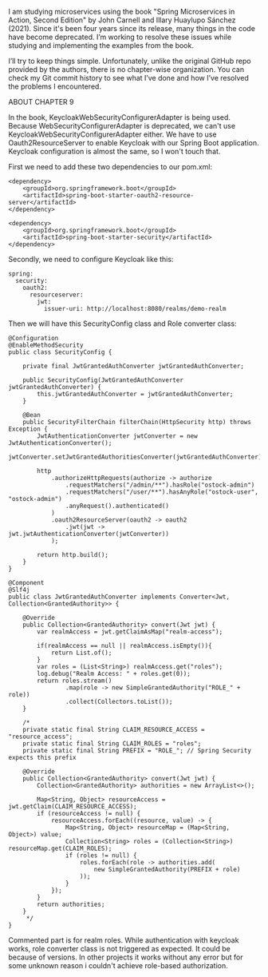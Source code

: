 I am studying microservices using the book "Spring Microservices in Action, Second Edition" by John Carnell and Illary Huaylupo Sánchez (2021). Since it's been four years since its release, many things in the code have become deprecated. I’m working to resolve these issues while studying and implementing the examples from the book.

I’ll try to keep things simple. Unfortunately, unlike the original GitHub repo provided by the authors, there is no chapter-wise organization. You can check my Git commit history to see what I’ve done and how I’ve resolved the problems I encountered.

ABOUT CHAPTER 9

In the book, KeycloakWebSecurityConfigurerAdapter is being used. Because WebSecurityConfigurerAdapter is deprecated, we can't use KeycloakWebSecurityConfigurerAdapter either. We have to use Oauth2ResourceServer to enable Keycloak with our Spring Boot application. Keycloak configuration is almost the same, so I won't touch that.

First we need to add these two dependencies to our pom.xml:
```
<dependency>
    <groupId>org.springframework.boot</groupId>
    <artifactId>spring-boot-starter-oauth2-resource-server</artifactId>
</dependency>

<dependency>
    <groupId>org.springframework.boot</groupId>
    <artifactId>spring-boot-starter-security</artifactId>
</dependency>
```



Secondly, we need to configure Keycloak like this:
```
spring:
  security:
    oauth2:
      resourceserver:
        jwt:
          issuer-uri: http://localhost:8080/realms/demo-realm
```

Then we will have this SecurityConfig class and Role converter class:
```
@Configuration
@EnableMethodSecurity
public class SecurityConfig {

    private final JwtGrantedAuthConverter jwtGrantedAuthConverter;

    public SecurityConfig(JwtGrantedAuthConverter jwtGrantedAuthConverter) {
        this.jwtGrantedAuthConverter = jwtGrantedAuthConverter;
    }

    @Bean
    public SecurityFilterChain filterChain(HttpSecurity http) throws Exception {
        JwtAuthenticationConverter jwtConverter = new JwtAuthenticationConverter();
        jwtConverter.setJwtGrantedAuthoritiesConverter(jwtGrantedAuthConverter);

        http
            .authorizeHttpRequests(authorize -> authorize
                .requestMatchers("/admin/**").hasRole("ostock-admin")
                .requestMatchers("/user/**").hasAnyRole("ostock-user", "ostock-admin")
                .anyRequest().authenticated()
            )
            .oauth2ResourceServer(oauth2 -> oauth2
                .jwt(jwt -> jwt.jwtAuthenticationConverter(jwtConverter))
            );

        return http.build();
    }
}
```
```
@Component
@Slf4j
public class JwtGrantedAuthConverter implements Converter<Jwt, Collection<GrantedAuthority>> {

    @Override
    public Collection<GrantedAuthority> convert(Jwt jwt) {
        var realmAccess = jwt.getClaimAsMap("realm-access");

        if(realmAccess == null || realmAccess.isEmpty()){
            return List.of();
        }
        var roles = (List<String>) realmAccess.get("roles");
        log.debug("Realm Access: " + roles.get(0));
        return roles.stream()
                .map(role -> new SimpleGrantedAuthority("ROLE_" + role))
                .collect(Collectors.toList());
    }

    /*
    private static final String CLAIM_RESOURCE_ACCESS = "resource_access";
    private static final String CLAIM_ROLES = "roles";
    private static final String PREFIX = "ROLE_"; // Spring Security expects this prefix

    @Override
    public Collection<GrantedAuthority> convert(Jwt jwt) {
        Collection<GrantedAuthority> authorities = new ArrayList<>();

        Map<String, Object> resourceAccess = jwt.getClaim(CLAIM_RESOURCE_ACCESS);
        if (resourceAccess != null) {
            resourceAccess.forEach((resource, value) -> {
                Map<String, Object> resourceMap = (Map<String, Object>) value;
                Collection<String> roles = (Collection<String>) resourceMap.get(CLAIM_ROLES);
                if (roles != null) {
                    roles.forEach(role -> authorities.add(
                        new SimpleGrantedAuthority(PREFIX + role)
                    ));
                }
            });
        }
        return authorities;
    }
     */
}
```
Commented part is for realm roles.
While authentication with keycloak works, role converter class is not triggered as expected. It could be because of versions. In other projects it works without any error but for some unknown reason i couldn't achieve role-based authorization.
